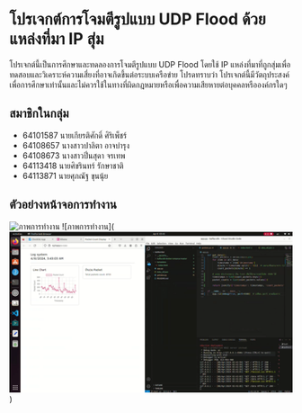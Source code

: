 # โปรเจกต์การโจมตีรูปแบบ UDP Flood ด้วยแหล่งที่มา IP สุ่ม

โปรเจกต์นี้เป็นการศึกษาและทดลองการโจมตีรูปแบบ UDP Flood โดยใช้ IP แหล่งที่มาที่ถูกสุ่มเพื่อทดสอบและวิเคราะห์ความเสี่ยงที่อาจเกิดขึ้นต่อระบบเครือข่าย โปรดทราบว่า โปรเจกต์นี้มีวัตถุประสงค์เพื่อการศึกษาเท่านั้นและไม่ควรใช้ในทางที่ผิดกฎหมายหรือเพื่อความเสียหายต่อบุคคลหรือองค์กรใดๆ

## สมาชิกในกลุ่ม

- 64101587 นายเกียรติศักดิ์ ศิริเพ็ชร์
- 64108657 นางสาวปาลิตา อาจบำรุง
- 64108673 นางสาวปิ่นสุดา จรเทพ
- 64113418 นายศิขรินทร์ รักษาชาติ
- 64113871 นายศุภณัฐ ขุนนุ้ย

## ตัวอย่างหน้าจอการทำงาน

![ภาพการทำงาน](![image](https://github.com/atmin009/attack_cyber-security/blob/main/1.png?raw=true)
)
![ภาพการทำงาน](![image](https://github.com/atmin009/attack_cyber-security/blob/main/2.png?raw=true
)
)
